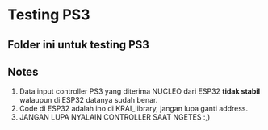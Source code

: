 # Testing PS3
<h2>Folder ini untuk testing PS3</h2>

<h2>Notes</h2>

1. Data input controller PS3 yang diterima NUCLEO dari ESP32 <b>tidak stabil</b> walaupun di ESP32 datanya sudah benar.
2. Code di ESP32 adalah ino di KRAI_library, jangan lupa ganti address.
3. JANGAN LUPA NYALAIN CONTROLLER SAAT NGETES :,)